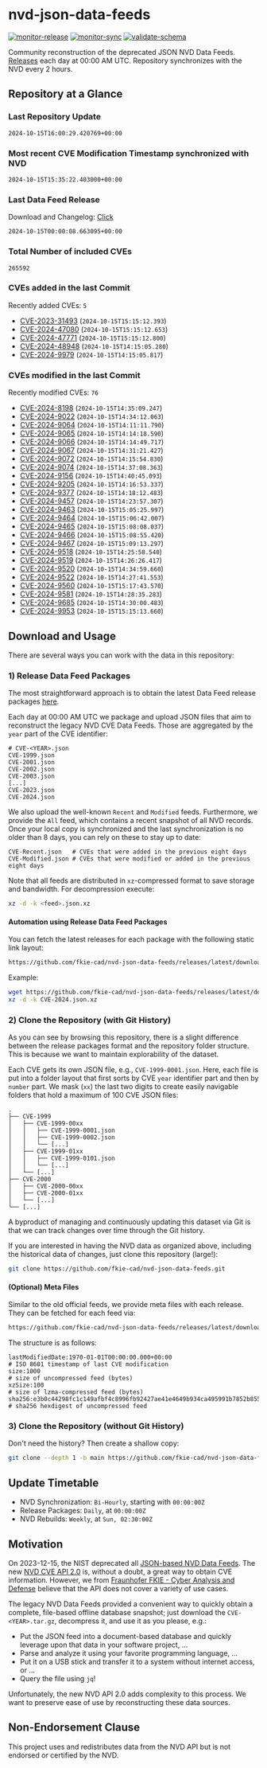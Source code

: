 # nvd-json-data-feeds

[![monitor-release](https://github.com/fkie-cad/nvd-json-data-feeds/actions/workflows/monitor_release.yml/badge.svg)](https://github.com/fkie-cad/nvd-json-data-feeds/actions/workflows/monitor_release.yml)
[![monitor-sync](https://github.com/fkie-cad/nvd-json-data-feeds/actions/workflows/monitor_sync.yml/badge.svg)](https://github.com/fkie-cad/nvd-json-data-feeds/actions/workflows/monitor_sync.yml)
[![validate-schema](https://github.com/fkie-cad/nvd-json-data-feeds/actions/workflows/validate_schema.yml/badge.svg)](https://github.com/fkie-cad/nvd-json-data-feeds/actions/workflows/validate_schema.yml)

Community reconstruction of the deprecated JSON NVD Data Feeds.
[Releases](https://github.com/fkie-cad/nvd-json-data-feeds/releases/latest) each day at 00:00 AM UTC.
Repository synchronizes with the NVD every 2 hours.

## Repository at a Glance

### Last Repository Update

```plain
2024-10-15T16:00:29.420769+00:00
```

### Most recent CVE Modification Timestamp synchronized with NVD

```plain
2024-10-15T15:35:22.403000+00:00
```

### Last Data Feed Release

Download and Changelog: [Click](https://github.com/fkie-cad/nvd-json-data-feeds/releases/latest)

```plain
2024-10-15T00:00:08.663095+00:00
```

### Total Number of included CVEs

```plain
265592
```

### CVEs added in the last Commit

Recently added CVEs: `5`

- [CVE-2023-31493](CVE-2023/CVE-2023-314xx/CVE-2023-31493.json) (`2024-10-15T15:15:12.393`)
- [CVE-2024-47080](CVE-2024/CVE-2024-470xx/CVE-2024-47080.json) (`2024-10-15T15:15:12.653`)
- [CVE-2024-47771](CVE-2024/CVE-2024-477xx/CVE-2024-47771.json) (`2024-10-15T15:15:12.800`)
- [CVE-2024-48948](CVE-2024/CVE-2024-489xx/CVE-2024-48948.json) (`2024-10-15T14:15:05.280`)
- [CVE-2024-9979](CVE-2024/CVE-2024-99xx/CVE-2024-9979.json) (`2024-10-15T14:15:05.817`)


### CVEs modified in the last Commit

Recently modified CVEs: `76`

- [CVE-2024-8198](CVE-2024/CVE-2024-81xx/CVE-2024-8198.json) (`2024-10-15T14:35:09.247`)
- [CVE-2024-9022](CVE-2024/CVE-2024-90xx/CVE-2024-9022.json) (`2024-10-15T14:34:12.063`)
- [CVE-2024-9064](CVE-2024/CVE-2024-90xx/CVE-2024-9064.json) (`2024-10-15T14:11:11.790`)
- [CVE-2024-9065](CVE-2024/CVE-2024-90xx/CVE-2024-9065.json) (`2024-10-15T14:14:18.590`)
- [CVE-2024-9066](CVE-2024/CVE-2024-90xx/CVE-2024-9066.json) (`2024-10-15T14:14:49.717`)
- [CVE-2024-9067](CVE-2024/CVE-2024-90xx/CVE-2024-9067.json) (`2024-10-15T14:31:21.427`)
- [CVE-2024-9072](CVE-2024/CVE-2024-90xx/CVE-2024-9072.json) (`2024-10-15T14:15:54.830`)
- [CVE-2024-9074](CVE-2024/CVE-2024-90xx/CVE-2024-9074.json) (`2024-10-15T14:37:08.363`)
- [CVE-2024-9156](CVE-2024/CVE-2024-91xx/CVE-2024-9156.json) (`2024-10-15T14:40:45.093`)
- [CVE-2024-9205](CVE-2024/CVE-2024-92xx/CVE-2024-9205.json) (`2024-10-15T14:16:53.337`)
- [CVE-2024-9377](CVE-2024/CVE-2024-93xx/CVE-2024-9377.json) (`2024-10-15T14:18:12.483`)
- [CVE-2024-9457](CVE-2024/CVE-2024-94xx/CVE-2024-9457.json) (`2024-10-15T14:23:57.307`)
- [CVE-2024-9463](CVE-2024/CVE-2024-94xx/CVE-2024-9463.json) (`2024-10-15T15:05:25.997`)
- [CVE-2024-9464](CVE-2024/CVE-2024-94xx/CVE-2024-9464.json) (`2024-10-15T15:06:42.007`)
- [CVE-2024-9465](CVE-2024/CVE-2024-94xx/CVE-2024-9465.json) (`2024-10-15T15:08:08.037`)
- [CVE-2024-9466](CVE-2024/CVE-2024-94xx/CVE-2024-9466.json) (`2024-10-15T15:08:55.420`)
- [CVE-2024-9467](CVE-2024/CVE-2024-94xx/CVE-2024-9467.json) (`2024-10-15T15:09:13.297`)
- [CVE-2024-9518](CVE-2024/CVE-2024-95xx/CVE-2024-9518.json) (`2024-10-15T14:25:58.540`)
- [CVE-2024-9519](CVE-2024/CVE-2024-95xx/CVE-2024-9519.json) (`2024-10-15T14:26:26.417`)
- [CVE-2024-9520](CVE-2024/CVE-2024-95xx/CVE-2024-9520.json) (`2024-10-15T14:34:59.660`)
- [CVE-2024-9522](CVE-2024/CVE-2024-95xx/CVE-2024-9522.json) (`2024-10-15T14:27:41.553`)
- [CVE-2024-9560](CVE-2024/CVE-2024-95xx/CVE-2024-9560.json) (`2024-10-15T15:17:43.570`)
- [CVE-2024-9581](CVE-2024/CVE-2024-95xx/CVE-2024-9581.json) (`2024-10-15T14:28:35.283`)
- [CVE-2024-9685](CVE-2024/CVE-2024-96xx/CVE-2024-9685.json) (`2024-10-15T14:30:00.483`)
- [CVE-2024-9953](CVE-2024/CVE-2024-99xx/CVE-2024-9953.json) (`2024-10-15T15:15:13.660`)


## Download and Usage

There are several ways you can work with the data in this repository:

### 1) Release Data Feed Packages

The most straightforward approach is to obtain the latest Data Feed release packages [here](https://github.com/fkie-cad/nvd-json-data-feeds/releases/latest).

Each day at 00:00 AM UTC we package and upload JSON files that aim to reconstruct the legacy NVD CVE Data Feeds.
Those are aggregated by the `year` part of the CVE identifier:

```
# CVE-<YEAR>.json
CVE-1999.json
CVE-2001.json
CVE-2002.json
CVE-2003.json
[...]
CVE-2023.json
CVE-2024.json
```

We also upload the well-known `Recent` and `Modified` feeds.
Furthermore, we provide the `All` feed, which contains a recent snapshot of all NVD records.
Once your local copy is synchronized and the last synchronization is no older than 8 days, you can rely on these to stay up to date:

```plain
CVE-Recent.json   # CVEs that were added in the previous eight days
CVE-Modified.json # CVEs that were modified or added in the previous eight days
```

Note that all feeds are distributed in `xz`-compressed format to save storage and bandwidth.
For decompression execute:

```sh
xz -d -k <feed>.json.xz
```

#### Automation using Release Data Feed Packages

You can fetch the latest releases for each package with the following static link layout:

```sh
https://github.com/fkie-cad/nvd-json-data-feeds/releases/latest/download/CVE-<YEAR>.json.xz
```

Example:

```sh
wget https://github.com/fkie-cad/nvd-json-data-feeds/releases/latest/download/CVE-2024.json.xz
xz -d -k CVE-2024.json.xz
```

### 2) Clone the Repository (with Git History)

As you can see by browsing this repository, there is a slight difference between the release packages format and the repository folder structure.
This is because we want to maintain explorability of the dataset.

Each CVE gets its own JSON file, e.g., `CVE-1999-0001.json`.
Here, each file is put into a folder layout that first sorts by CVE `year` identifier part and then by `number` part.
We mask (`xx`) the last two digits to create easily navigable folders that hold a maximum of 100 CVE JSON files:

```plain
.
├── CVE-1999
│   ├── CVE-1999-00xx
│   │   ├── CVE-1999-0001.json
│   │   ├── CVE-1999-0002.json
│   │   └── [...]
│   ├── CVE-1999-01xx
│   │   ├── CVE-1999-0101.json
│   │   └── [...]
│   └── [...]
├── CVE-2000
│   ├── CVE-2000-00xx
│   ├── CVE-2000-01xx
│   └── [...]
└── [...]
```

A byproduct of managing and continuously updating this dataset via Git is that we can track changes over time through the Git history.

If you are interested in having the NVD data as organized above, including the historical data of changes, just clone this repository (large!):

```sh
git clone https://github.com/fkie-cad/nvd-json-data-feeds.git
```

#### (Optional) Meta Files

Similar to the old official feeds, we provide meta files with each release. They can be fetched for each feed via:

```sh
https://github.com/fkie-cad/nvd-json-data-feeds/releases/latest/download/CVE-<YEAR>.meta
```

The structure is as follows:

```plain
lastModifiedDate:1970-01-01T00:00:00.000+00:00                          # ISO 8601 timestamp of last CVE modification
size:1000                                                               # size of uncompressed feed (bytes)
xzSize:100                                                              # size of lzma-compressed feed (bytes)
sha256:e3b0c44298fc1c149afbf4c8996fb92427ae41e4649b934ca495991b7852b855 # sha256 hexdigest of uncompressed feed
```

### 3) Clone the Repository (without Git History)

Don't need the history? Then create a shallow copy:

```sh
git clone --depth 1 -b main https://github.com/fkie-cad/nvd-json-data-feeds.git
```


## Update Timetable

* NVD Synchronization: `Bi-Hourly`, starting with `00:00:00Z`
* Release Packages: `Daily`, at `00:00:00Z`
* NVD Rebuilds: `Weekly`, at `Sun, 02:30:00Z`


## Motivation

On 2023-12-15, the NIST deprecated all [JSON-based NVD Data Feeds](https://nvd.nist.gov/vuln/data-feeds#divRetirementBanner-1).
The new [NVD CVE API 2.0](https://nvd.nist.gov/developers/vulnerabilities) is, without a doubt, a great way to obtain CVE information.
However, we from [Fraunhofer FKIE - Cyber Analysis and Defense](https://www.fkie.fraunhofer.de/en/departments/cad.html) believe that the API does not cover a variety of use cases.

The legacy NVD Data Feeds provided a convenient way to quickly obtain a complete, file-based offline database snapshot; just download the `CVE-<YEAR>.tar.gz`, decompress it, and use it as you please, e.g.:

- Put the JSON feed into a document-based database and quickly leverage upon that data in your software project, ...
- Parse and analyze it using your favorite programming language, ...
- Put it on a USB stick and transfer it to a system without internet access, or ...
- Query the file using `jq`!

Unfortunately, the new NVD API 2.0 adds complexity to this process.
We want to preserve ease of use by reconstructing these data sources.

## Non-Endorsement Clause

This project uses and redistributes data from the NVD API but is not endorsed or certified by the NVD.